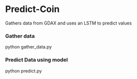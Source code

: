 # Predict-Coin


Gathers data from GDAX and uses an LSTM to predict values


### Gather data
python gather_data.py


### Predict Data using model
python predict.py